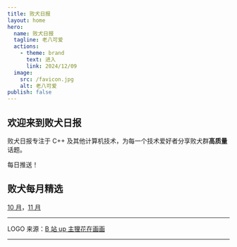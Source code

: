 ```yaml
---
title: 败犬日报
layout: home
hero:
  name: 败犬日报
  tagline: 老八可爱
  actions:
    - theme: brand
      text: 进入
      link: 2024/12/09
  image:
    src: /favicon.jpg
    alt: 老八可爱
publish: false
---
```


## 欢迎来到败犬日报

败犬日报专注于 C++ 及其他计算机技术，为每一个技术爱好者分享败犬群**高质量**话题。

每日推送！

## 败犬每月精选

[10 月](2024/10/)，[11 月](2024/11/)

***

LOGO 来源：[B 站 up 主狸花在画画](https://space.bilibili.com/244937198)

***

<VPTeamMembers size="small" :members="members"/>

<script setup>
import { VPTeamMembers } from 'vitepress/theme'

const members = [
  {
    avatar: 'https://github.com/axiomofchoice-hjt.png',
    name: 'Axiomofchoice-hjt',
    title: 'Author',
    links: [
      { icon: 'github', link: 'https://github.com/axiomofchoice-hjt' },
    ]
  },
]
</script>
